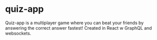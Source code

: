 # quiz-app
Quiz-app is a multiplayer game where you can beat your friends by answering the correct answer fastest! Created in React w GraphQL and websockets. 
